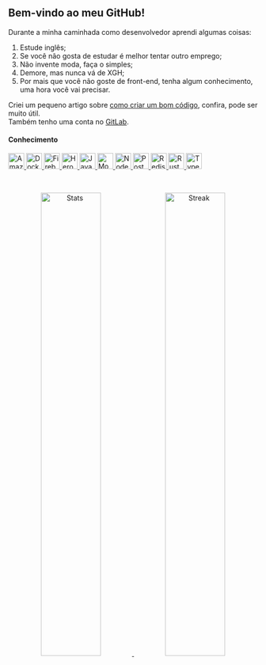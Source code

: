 ## Bem-vindo ao meu GitHub!

Durante a minha caminhada como desenvolvedor aprendi algumas coisas:
1. Estude inglês;
2. Se você não gosta de estudar é melhor tentar outro emprego;
3. Não invente moda, faça o simples;
4. Demore, mas nunca vá de XGH;
5. Por mais que você não goste de front-end, tenha algum conhecimento, uma hora você vai precisar.

Criei um pequeno artigo sobre [como criar um bom código](https://github.com/henriquesgi/um-bom-codigo), confira, pode ser muito útil.  
Também tenho uma conta no [GitLab](https://gitlab.com/henriquesgl).  

#### Conhecimento
<p>
  <a href="https://aws.amazon.com/" target="_blank">
    <img alt="Amazon Web Services" title="Amazon Web Services" height="32" src="https://cdn.jsdelivr.net/gh/devicons/devicon/icons/amazonwebservices/amazonwebservices-original.svg" />
  </a>
  <a href="https://www.docker.com/" target="_blank">
    <img alt="Docker" title="Docker" height="32" src="https://cdn.jsdelivr.net/gh/devicons/devicon/icons/docker/docker-plain.svg" />
  </a>
  <a href="https://firebase.google.com/" target="_blank">
    <img alt="Firebase" title="Firebase" height="32" src="https://cdn.jsdelivr.net/gh/devicons/devicon/icons/firebase/firebase-plain.svg" />
  </a>
  <a href="https://www.heroku.com/" target="_blank">
    <img alt="Heroku" title="Heroku" height="32" src="https://cdn.jsdelivr.net/gh/devicons/devicon/icons/heroku/heroku-original.svg" />
  </a>
  <a href="https://developer.mozilla.org/pt-BR/docs/Web/JavaScript" target="_blank">
    <img alt="JavaScript" title="JavaScript" height="32" src="https://cdn.jsdelivr.net/gh/devicons/devicon/icons/javascript/javascript-original.svg" />
  </a>
  <a href="https://www.mongodb.com/" target="_blank">
    <img alt="MongoDB" title="MongoDB" height="32" src="https://cdn.jsdelivr.net/gh/devicons/devicon/icons/mongodb/mongodb-original.svg" />
  </a>
  <a href="https://nodejs.org/" target="_blank">
    <img alt="Node.js" title="Node.js" height="32" src="https://cdn.jsdelivr.net/gh/devicons/devicon/icons/nodejs/nodejs-original.svg" />
  </a>
  <a href="https://www.postgresql.org/" target="_blank">
    <img alt="PostgreSQL" title="PostgreSQL" height="32"  src="https://cdn.jsdelivr.net/gh/devicons/devicon/icons/postgresql/postgresql-original.svg" />
  </a>
  <a href="https://redis.io/" target="_blank">
    <img alt="Redis" title="Redis" height="32" src="https://cdn.jsdelivr.net/gh/devicons/devicon/icons/redis/redis-original.svg" />
  </a>
  <a href="https://www.rust-lang.org/" target="_blank">
    <img alt="Rust" title="Rust" height="32" src="https://cdn.jsdelivr.net/gh/devicons/devicon/icons/rust/rust-plain.svg" />
  </a>
  <a href="https://www.typescriptlang.org/" target="_blank">
    <img alt="TypeScript" title="TypeScript" height="32" src="https://cdn.jsdelivr.net/gh/devicons/devicon/icons/typescript/typescript-original.svg" />
  </a>
</p>

<br>
<p align="center">
  <a href="https://github.com/henriquesgi" target="_blank">
    <img alt="Stats" title="Henrique's stats" width="49%" src="https://github-readme-stats.vercel.app/api?username=henriquesgi&show_icons=true&hide_border=true&theme=calm" /> 
  </a>
  <a href="https://github.com/henriquesgi" target="_blank">
  <img alt="Streak" title="Henrique's streak" width="49%" src="https://github-readme-streak-stats.herokuapp.com/?user=henriquesgi&hide_border=true&theme=calm&date_format=j%20M%5B%20Y%5D" />
  </a>
</p>
